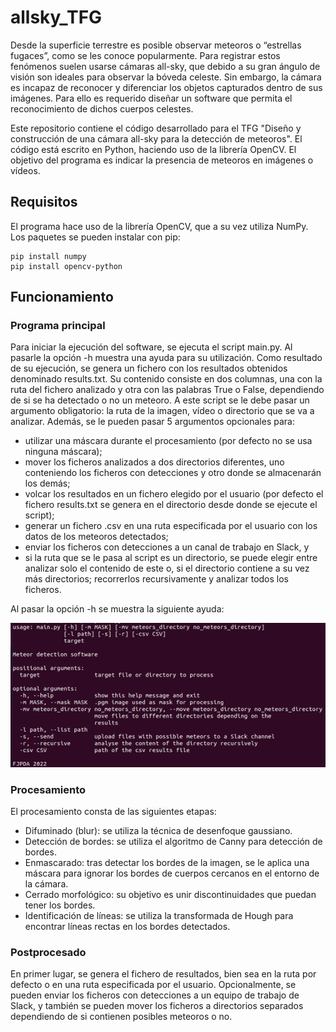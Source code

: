 # allsky_TFG
Desde la superficie terrestre es posible observar meteoros o “estrellas 
fugaces”, como se les conoce popularmente. Para registrar estos fenómenos suelen 
usarse cámaras all-sky, que debido a su gran ángulo de visión son ideales para 
observar la bóveda celeste. Sin embargo, la cámara es incapaz de reconocer y 
diferenciar los objetos capturados dentro de sus imágenes. Para ello es requerido 
diseñar un software que permita el reconocimiento de dichos cuerpos celestes. 

Este repositorio contiene el código desarrollado para el TFG "Diseño y construcción
de una cámara all-sky para la detección de meteoros". El código está escrito en 
Python, haciendo uso de la librería OpenCV. El objetivo del programa es indicar la
presencia de meteoros en imágenes o vídeos.


## Requisitos
El programa hace uso de la librería OpenCV, que a su vez utiliza NumPy.
Los paquetes se pueden instalar con pip:
```
pip install numpy
pip install opencv-python
```
## Funcionamiento
### Programa principal
Para iniciar la ejecución del software, se ejecuta el script main.py. Al
pasarle la opción -h muestra una ayuda para su utilización. Como
resultado de su ejecución, se genera un fichero con los resultados obtenidos 
denominado results.txt. Su contenido consiste en dos columnas, una con la ruta del 
fichero analizado y otra con las palabras True o False, dependiendo de si se ha detectado 
o no un meteoro.
A este script se le debe pasar un argumento obligatorio: la ruta de la imagen, 
vídeo o directorio que se va a analizar. Además, se le pueden pasar 5 argumentos 
opcionales para:
- utilizar una máscara durante el procesamiento (por defecto no se usa ninguna 
máscara);
- mover los ficheros analizados a dos directorios diferentes, uno conteniendo los 
ficheros con detecciones y otro donde se almacenarán los demás;
- volcar los resultados en un fichero elegido por el usuario (por defecto el fichero 
results.txt se genera en el directorio desde donde se ejecute el script);
- generar un fichero .csv en una ruta especificada por el usuario con los datos de 
los meteoros detectados;
- enviar los ficheros con detecciones a un canal de trabajo en Slack, y
- si la ruta que se le pasa al script es un directorio, se puede elegir entre analizar 
solo el contenido de este o, si el directorio contiene a su vez más directorios;
recorrerlos recursivamente y analizar todos los ficheros.

Al pasar la opción -h se muestra la siguiente ayuda:

![help](./imgs/help.png?raw=true "help")

### Procesamiento
El procesamiento consta de las siguientes etapas:
- Difuminado (blur): se utiliza la técnica de desenfoque gaussiano.
- Detección de bordes: se utiliza el algoritmo de Canny para detección de bordes. 
- Enmascarado: tras detectar los bordes de la imagen, se le aplica una máscara 
para ignorar los bordes de cuerpos cercanos en el entorno de la cámara.
- Cerrado morfológico: su objetivo es unir discontinuidades que puedan tener los bordes.
- Identificación de líneas: se utiliza la transformada de Hough para encontrar 
líneas rectas en los bordes detectados.

### Postprocesado
En primer lugar, se genera el fichero de resultados, bien sea en la ruta por defecto 
o en una ruta especificada por el usuario.
Opcionalmente, se pueden enviar los ficheros con detecciones a un equipo de 
trabajo de Slack, y también se pueden mover los ficheros a directorios separados 
dependiendo de si contienen posibles meteoros o no.
